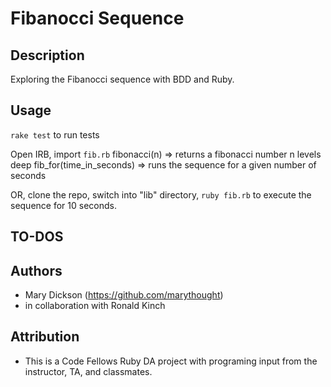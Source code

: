 # Fibanocci Sequence

## Description
Exploring the Fibanocci sequence with BDD and Ruby.

## Usage

`rake test` to run tests

Open IRB, import `fib.rb`
fibonacci(n) => returns a fibonacci number n levels deep
fib_for(time_in_seconds) => runs the sequence for a given number of seconds

OR, clone the repo, switch into "lib" directory, `ruby fib.rb` to execute the sequence for 10 seconds.

## TO-DOS


## Authors

* Mary Dickson (https://github.com/marythought)
* in collaboration with Ronald Kinch

## Attribution
* This is a Code Fellows Ruby DA project with programing input from the instructor, TA, and classmates.
